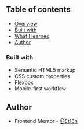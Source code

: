 ## Table of contents

- [Overview](#overview)
- [Built with](#built-with)
- [What I learned](#what-i-learned)
- [Author](#author)


### Built with

- Semantic HTML5 markup
- CSS custom properties
- Flexbox
- Mobile-first workflow



## Author

- Frontend Mentor - [@Et18n](https://www.frontendmentor.io/profile/Et18n)

